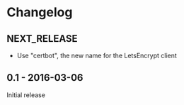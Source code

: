 # Changelog


## NEXT_RELEASE

- Use "certbot", the new name for the LetsEncrypt client

## 0.1 - 2016-03-06

Initial release